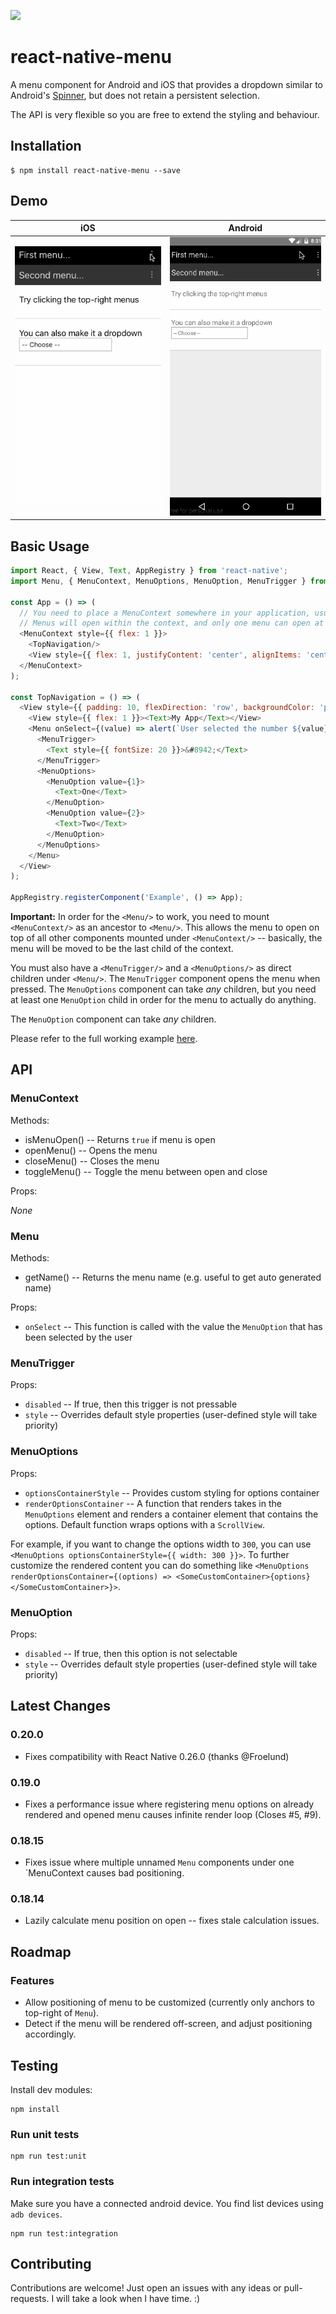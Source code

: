 [![](https://img.shields.io/npm/dm/react-native-menu.svg?style=flat-square)](https://www.npmjs.com/package/react-native-menu)

# react-native-menu

A menu component for Android and iOS that provides a dropdown similar to Android's
[Spinner](http://developer.android.com/reference/android/widget/Spinner.html), but does not
retain a persistent selection.

The API is very flexible so you are free to extend the styling and behaviour.

## Installation

```
$ npm install react-native-menu --save
```

## Demo

| iOS | Android |
| --- | ------- |
| ![](./ios.demo.gif) | ![](./android.demo.gif) |

## Basic Usage

```js
import React, { View, Text, AppRegistry } from 'react-native';
import Menu, { MenuContext, MenuOptions, MenuOption, MenuTrigger } from 'react-native-menu';

const App = () => (
  // You need to place a MenuContext somewhere in your application, usually at the root.
  // Menus will open within the context, and only one menu can open at a time per context.
  <MenuContext style={{ flex: 1 }}>
    <TopNavigation/>
    <View style={{ flex: 1, justifyContent: 'center', alignItems: 'center' }}><Text>Hello!</Text></View>
  </MenuContext>
);

const TopNavigation = () => (
  <View style={{ padding: 10, flexDirection: 'row', backgroundColor: 'pink' }}>
    <View style={{ flex: 1 }}><Text>My App</Text></View>
    <Menu onSelect={(value) => alert(`User selected the number ${value}`)}>
      <MenuTrigger>
        <Text style={{ fontSize: 20 }}>&#8942;</Text>
      </MenuTrigger>
      <MenuOptions>
        <MenuOption value={1}>
          <Text>One</Text>
        </MenuOption>
        <MenuOption value={2}>
          <Text>Two</Text>
        </MenuOption>
      </MenuOptions>
    </Menu>
  </View>
);

AppRegistry.registerComponent('Example', () => App);
```

**Important:** In order for the `<Menu/>` to work, you need to mount `<MenuContext/>` as an ancestor to `<Menu/>`. This allows
the menu to open on top of all other components mounted under `<MenuContext/>` -- basically, the menu will be moved
to be the last child of the context.

You must also have a `<MenuTrigger/>` and a `<MenuOptions/>` as direct children under `<Menu/>`. The `MenuTrigger` component
opens the menu when pressed. The `MenuOptions` component can take *any* children, but you need at least one `MenuOption`
child in order for the menu to actually do anything.

The `MenuOption` component can take *any* children.

Please refer to the full working example [here](./Example/Example.js).

## API

### MenuContext

Methods:

- isMenuOpen() -- Returns `true` if menu is open
- openMenu() -- Opens the menu
- closeMenu() -- Closes the menu
- toggleMenu() -- Toggle the menu between open and close

Props:

*None*

### Menu

Methods:

- getName() -- Returns the menu name (e.g. useful to get auto generated name)

Props:

- `onSelect` -- This function is called with the value the `MenuOption` that has been selected by the user

### MenuTrigger

Props:

- `disabled` -- If true, then this trigger is not pressable
- `style` -- Overrides default style properties (user-defined style will take priority)

### MenuOptions

Props:

- `optionsContainerStyle` -- Provides custom styling for options container
- `renderOptionsContainer` -- A function that renders takes in the `MenuOptions` element and renders a container element
  that contains the options. Default function wraps options with a `ScrollView`.

For example, if you want to change the options width to `300`, you can use `<MenuOptions optionsContainerStyle={{ width: 300 }}>`.
To further customize the rendered content you can do something like
`<MenuOptions renderOptionsContainer={(options) => <SomeCustomContainer>{options}</SomeCustomContainer>}>`.

### MenuOption

Props:

- `disabled` -- If true, then this option is not selectable
- `style` -- Overrides default style properties (user-defined style will take priority)

## Latest Changes

### 0.20.0

- Fixes compatibility with React Native 0.26.0 (thanks @Froelund)

### 0.19.0

- Fixes a performance issue where registering menu options on already
  rendered and opened menu causes infinite render loop (Closes #5, #9).

### 0.18.15

- Fixes issue where multiple unnamed `Menu` components under one `MenuContext
  causes bad positioning.

### 0.18.14

- Lazily calculate menu position on open -- fixes stale calculation issues.

## Roadmap

### Features

- Allow positioning of menu to be customized (currently only anchors to top-right of `Menu`).
- Detect if the menu will be rendered off-screen, and adjust positioning accordingly.

## Testing

Install dev modules:

```
npm install
```

### Run unit tests

```
npm run test:unit
```

### Run integration tests

Make sure you have a connected android device. You find list devices using `adb devices`.

```
npm run test:integration
```

## Contributing

Contributions are welcome! Just open an issues with any ideas or pull-requests.
I will take a look when I have time. :)
